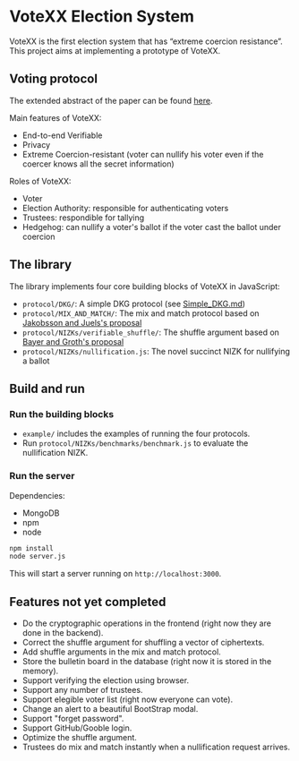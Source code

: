 # VoteXX Election System

VoteXX is the first election system that has “extreme coercion resistance”. This project aims at implementing a prototype of VoteXX.

## Voting protocol

The extended abstract of the paper can be found [here](https://eprint.iacr.org/2022/1212.pdf).

Main features of VoteXX:
* End-to-end Verifiable
* Privacy
* Extreme Coercion-resistant (voter can nullify his voter even if the coercer knows all the secret information)

Roles of VoteXX:
* Voter
* Election Authority: responsible for authenticating voters
* Trustees: respondible for tallying
* Hedgehog: can nullify a voter's ballot if the voter cast the ballot under coercion

## The library

The library implements four core building blocks of VoteXX in JavaScript:
* `protocol/DKG/`: A simple DKG protocol (see [Simple_DKG.md](https://github.com/xiaolaoying/VoteXX/blob/master/doc/Simple_DKG.md))
* `protocol/MIX_AND_MATCH/`: The mix and match protocol based on [Jakobsson and Juels's proposal](http://www.arijuels.com/wp-content/uploads/2013/09/JJ00a.pdf)
* `protocol/NIZKs/verifiable_shuffle/`: The shuffle argument based on [Bayer and Groth's proposal](http://www0.cs.ucl.ac.uk/staff/J.Groth/MinimalShuffle.pdf)
* `protocol/NIZKs/nullification.js`: The novel succinct NIZK for nullifying a ballot

## Build and run

### Run the building blocks

* `example/` includes the examples of running the four protocols.
* Run `protocol/NIZKs/benchmarks/benchmark.js` to evaluate the nullification NIZK.

### Run the server

Dependencies: 
* MongoDB
* npm
* node

```bash
npm install
node server.js
```

This will start a server running on `http://localhost:3000`.

## Features not yet completed

* Do the cryptographic operations in the frontend (right now they are done in the backend).
* Correct the shuffle argument for shuffling a vector of ciphertexts.
* Add shuffle arguments in the mix and match protocol.
* Store the bulletin board in the database (right now it is stored in the memory).
* Support verifying the election using browser.
* Support any number of trustees.
* Support elegible voter list (right now everyone can vote).
* Change an alert to a beautiful BootStrap modal.
* Support "forget password".
* Support GitHub/Gooble login.
* Optimize the shuffle argument.
* Trustees do mix and match instantly when a nullification request arrives.
